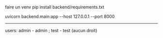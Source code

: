 faire un venv
pip install backend/requirements.txt

uvicorn backend.main:app --host 127.0.0.1 --port 8000

----------

users:
admin - admin ; 
test - test (aucun droit)
